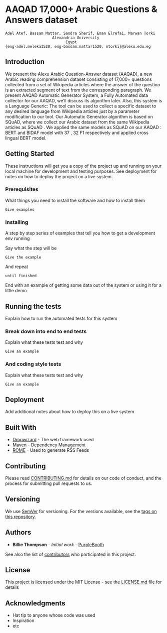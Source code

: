 # AAQAD 17,000+ Arabic Questions &amp; Answers dataset
    Adel Atef, Bassam Mattar, Sandra Sherif, Eman Elrefai, Marwan Torki
                         Alexandria University
                               Egypt
    {eng-adel.meleka1520, eng-bassam.mattar1520, mtorki}@alexu.edu.eg
## Introduction
We present the Alexu Arabic Question-Answer dataset (AAQAD), a new Arabic reading comprehension dataset consisting
of 17,000+ questions collected from a set of Wikipedia articles where the answer of the question is an extracted segment of text from the corresponding paragraph.
We present AAQAD Automatic Generator System, a Fully Automated data collector for our AAQAD, we’ll discuss its algorithm later.
Also, this system is a Language Generic: The tool can be used to collect a specific dataset to any desired language from Wikipedia
articles just by a parameter modification to our tool. Our Automatic Generator algorithm is based on SQuAD, where we collect our
Arabic dataset from the same Wikipedia articles as SQuAD .
We applied the same models as SQuAD on our AAQAD : BERT and BIDAF model with 37 , 32 F1 respectively and applied cross
lingual BERT model.

## Getting Started

These instructions will get you a copy of the project up and running on your local machine for development and testing purposes. See deployment for notes on how to deploy the project on a live system.

### Prerequisites

What things you need to install the software and how to install them

```
Give examples
```

### Installing

A step by step series of examples that tell you how to get a development env running

Say what the step will be

```
Give the example
```

And repeat

```
until finished
```

End with an example of getting some data out of the system or using it for a little demo

## Running the tests

Explain how to run the automated tests for this system

### Break down into end to end tests

Explain what these tests test and why

```
Give an example
```

### And coding style tests

Explain what these tests test and why

```
Give an example
```

## Deployment

Add additional notes about how to deploy this on a live system

## Built With

* [Dropwizard](http://www.dropwizard.io/1.0.2/docs/) - The web framework used
* [Maven](https://maven.apache.org/) - Dependency Management
* [ROME](https://rometools.github.io/rome/) - Used to generate RSS Feeds

## Contributing

Please read [CONTRIBUTING.md](https://gist.github.com/PurpleBooth/b24679402957c63ec426) for details on our code of conduct, and the process for submitting pull requests to us.

## Versioning

We use [SemVer](http://semver.org/) for versioning. For the versions available, see the [tags on this repository](https://github.com/your/project/tags). 

## Authors

* **Billie Thompson** - *Initial work* - [PurpleBooth](https://github.com/PurpleBooth)

See also the list of [contributors](https://github.com/your/project/contributors) who participated in this project.

## License

This project is licensed under the MIT License - see the [LICENSE.md](LICENSE.md) file for details

## Acknowledgments

* Hat tip to anyone whose code was used
* Inspiration
* etc

